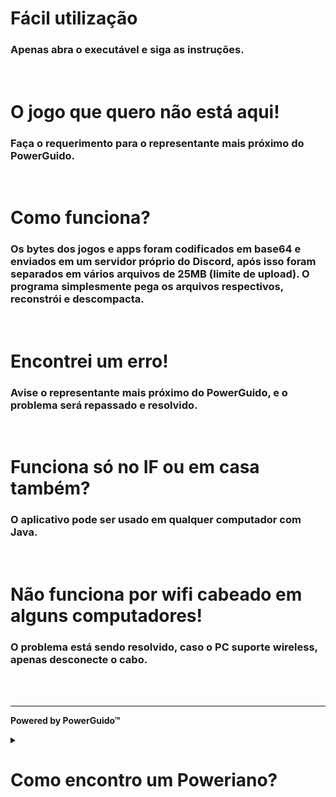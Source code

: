 <h1>Fácil utilização</h1>
<h3>Apenas abra o executável e siga as instruções.</h3>
<br>
<h1>O jogo que quero não está aqui!</h1>
<h3>Faça o requerimento para o representante mais próximo do PowerGuido.</h3>
<br>
<h1>Como funciona?</h1>
<h3>Os bytes dos jogos e apps foram codificados em base64 e enviados em um servidor próprio do Discord, após isso foram separados em vários arquivos de 25MB (limite de upload). O programa simplesmente pega os arquivos respectivos, reconstrói e descompacta.</h3>
<br>
<h1>Encontrei um erro!</h1>
<h3>Avise o representante mais próximo do PowerGuido, e o problema será repassado e resolvido.</h3>
<br>
<h1>Funciona só no IF ou em casa também?</h1>
<h3>O aplicativo pode ser usado em qualquer computador com Java.</h3>
<br>
<h1>Não funciona por wifi cabeado em alguns computadores!</h1>
<h3>O problema está sendo resolvido, caso o PC suporte wireless, apenas desconecte o cabo.</h3>
<br><br>
<hr>
<p><b>Powered by PowerGuido™</b></p>

<details>
  <summary><h1>Como encontro um Poweriano?</h1></summary>

  ![]([https://link-to-your-image.com](https://i.pinimg.com/736x/22/c0/62/22c06246554c13e5b93be77a5b5ca0cf.jpg))

</details>
